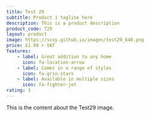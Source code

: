 ```yaml
---
title: Test 29
subtitle: Product 1 tagline here
description: This is a product description
product_code: T29
layout: product
image: https://scoy.github.io/images/test29_640.png
price: £1.99 + VAT
features:
    - label: Great addition to any home
      icon: fa-location-arrow
    - label: Comes in a range of styles
      icon: fa-grin-stars
    - label: Available in multiple sizes
      icon: fa-fighter-jet
rating: 3
---
```


This is the content about the Test29 image.
